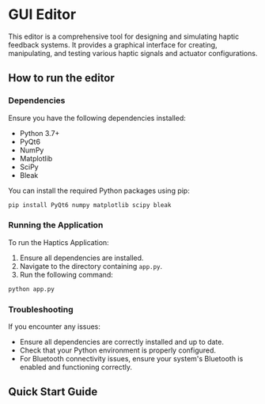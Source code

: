 # GUI Editor

This editor is a comprehensive tool for designing and simulating haptic feedback systems. It provides a graphical interface for creating, manipulating, and testing various haptic signals and actuator configurations.

## How to run the editor

### Dependencies
Ensure you have the following dependencies installed:

- Python 3.7+
- PyQt6
- NumPy
- Matplotlib
- SciPy
- Bleak

You can install the required Python packages using pip:

```bash
pip install PyQt6 numpy matplotlib scipy bleak
```

### Running the Application
To run the Haptics Application:

1. Ensure all dependencies are installed.
2. Navigate to the directory containing `app.py`.
3. Run the following command:

```bash
python app.py
```

### Troubleshooting
If you encounter any issues:
- Ensure all dependencies are correctly installed and up to date.
- Check that your Python environment is properly configured.
- For Bluetooth connectivity issues, ensure your system's Bluetooth is enabled and functioning correctly.


## Quick Start Guide

